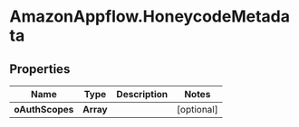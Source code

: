 # AmazonAppflow.HoneycodeMetadata

## Properties

Name | Type | Description | Notes
------------ | ------------- | ------------- | -------------
**oAuthScopes** | **Array** |  | [optional] 


